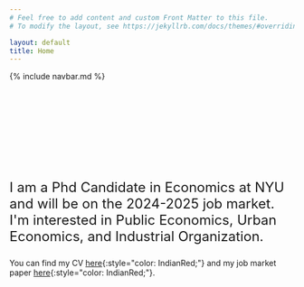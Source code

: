 ```yaml
---
# Feel free to add content and custom Front Matter to this file.
# To modify the layout, see https://jekyllrb.com/docs/themes/#overriding-theme-defaults

layout: default
title: Home
---
```


  {% include navbar.md %}
  
  
  <br /><br /><br /><br /><br /><br /><br /><br />
<p style="font-size: 24px;"> I am a Phd Candidate in Economics at NYU and will be on the 2024-2025 job market. I'm interested in Public Economics, Urban Economics, and Industrial Organization.


You can find my CV [here](assets/docs/cv.pdf){:style="color: IndianRed;"} and my job market paper [here](assets/docs/jmp.pdf){:style="color: IndianRed;"}.</p>
